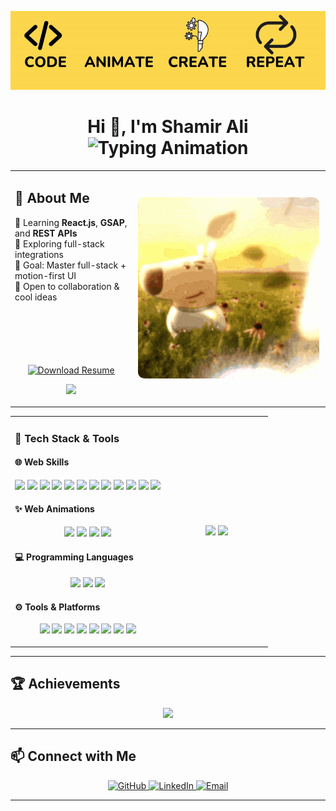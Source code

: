 <!-- Banner -->
<p align="center">
  <img src="https://raw.githubusercontent.com/ShamirAli55/ShamirAli55/main/assets/colors.gif" alt="banner" />
</p>
<h1 align="center">Hi 👋, I'm Shamir Ali <br>
 <img src="https://readme-typing-svg.demolab.com?font=Fira+Code&weight=400&pause=1500&speed=30&color=00F7FF&center=true&vCenter=true&lines=FullStack+Developer;React.js+Focused;UI+Animation+Lover" alt="Typing Animation" />
</h1>

<table>
  <tr>
<td align="left">
  <h2>🚀 About Me</h2>
  <ul style="list-style: none; padding-left: 0;">
    <li>🌱 Learning <strong>React.js</strong>, <strong>GSAP</strong>, and <strong>REST APIs</strong></li>
    <li>🤝 Exploring full-stack integrations</li>
    <li>🧠 Goal: Master full-stack + motion-first UI</li>
    <li>🎯 Open to collaboration & cool ideas</li>
  </ul>
<p align="center" style="margin-top:100px;">
  <a href="https://github.com/ShamirAli55/ShamirAli55/raw/main/Shamir_Ali_Resume.pdf" download>
    <img src="https://img.shields.io/badge/Download_Resume-PDF-red?logo=adobeacrobat&style=for-the-badge" alt="Download Resume" />
  </a>
</p>
<p align="center">
  <a href="mailto:shamirali9779@gmail.com">
    <img src="https://img.shields.io/badge/Open%20to-Collaborate-1f425f.svg?style=for-the-badge&logo=Handshake&logoColor=white&color=green" />
  </a>
</p>
</td>

<td style="flex: 1 1 300px; padding: 10px; text-align: center; min-width: 280px;">
  <img 
    src="https://raw.githubusercontent.com/ShamirAli55/ShamirAli55/main/assets/Chill.gif" 
    alt="hero-animation" 
    style="width: 100%; max-width: 300px; border-radius: 10px;"  />
</td>

</tr>
</table>


<table>
<tr>
<td>

### 🧰 Tech Stack & Tools

#### 🌐 Web Skills  
<p>
  <img src="https://skillicons.dev/icons?i=html" height="40" />
  <img src="https://skillicons.dev/icons?i=css" height="40" />
  <img src="https://skillicons.dev/icons?i=js" height="40" />
  <img src="https://skillicons.dev/icons?i=ts" height="40" />
  <img src="https://skillicons.dev/icons?i=react" height="40" />
  <img src="https://skillicons.dev/icons?i=tailwind" height="40" />
  <img src="https://skillicons.dev/icons?i=vite" height="40" />
  <img src="https://skillicons.dev/icons?i=nodejs" height="40" />
  <img src="https://skillicons.dev/icons?i=express" height="40" />
  <img src="https://skillicons.dev/icons?i=mysql" height="40" />
  <img src="https://skillicons.dev/icons?i=mongodb" height="40" />
  <img src="https://skillicons.dev/icons?i=php" height="40" />
</p>

#### ✨ Web Animations  
<p align="center">
  <img src="https://img.shields.io/badge/Three.js-000000?style=for-the-badge&logo=three.js&logoColor=white" />
  <img src="https://img.shields.io/badge/GSAP-88CE02?style=for-the-badge&logo=greensock&logoColor=black" />
  <img src="https://img.shields.io/badge/Locomotive-000000?style=for-the-badge&logo=webcomponents.org&logoColor=white" />
  <img src="https://img.shields.io/badge/Swiper-6332F6?style=for-the-badge&logo=swiper&logoColor=white" />
</p>

#### 💻 Programming Languages  
<p  align="center">
  <img src="https://skillicons.dev/icons?i=c" height="40" />
  <img src="https://skillicons.dev/icons?i=cpp" height="40" />
  <img src="https://skillicons.dev/icons?i=python" height="40" />
</p>

#### ⚙️ Tools & Platforms  
<p  align="center">
  <img src="https://skillicons.dev/icons?i=docker" height="40" />
  <img src="https://skillicons.dev/icons?i=git" height="40" />
  <img src="https://skillicons.dev/icons?i=linux" height="40" />
  <img src="https://skillicons.dev/icons?i=vscode" height="40" />
  <img src="https://skillicons.dev/icons?i=figma" height="40" />
  <img src="https://static.vecteezy.com/system/resources/previews/032/329/173/non_2x/canva-icon-logo-symbol-free-png.png" height="40" />
  <img src="https://skillicons.dev/icons?i=ubuntu" height="40" />
  <img src="https://pic.vsixhub.com/5f/af/c4310403-5401-4dec-818c-6bf091f4907c-logo.webp" height="40" />
</p>

</td>
<td align="center" width="40%">
 <div align="center">
  <img src="https://github-readme-stats.vercel.app/api?username=shamirali55&show_icons=true&theme=radical&hide_border=true" />
  <img src="https://github-readme-stats.vercel.app/api/top-langs/?username=shamirali55&layout=compact&theme=radical&hide_border=true" />
</div>

</td>

</tr>
</table>

---
## 🏆 Achievements

<p align="center">
  <img src="https://github-profile-trophy.vercel.app/?username=shamirali55&theme=radical&no-frame=true&row=1&margin-w=10" />
</p>

---


## 📫 Connect with Me

<p align="center">
  <a href="https://github.com/ShamirAli55" target="_blank">
    <img src="https://skillicons.dev/icons?i=github" alt="GitHub" height="42" />
  </a>
  <a href="https://www.linkedin.com/in/shamirali55" target="_blank">
    <img src="https://skillicons.dev/icons?i=linkedin" alt="LinkedIn" height="42" />
  </a>
  <a href="mailto:shamirali9779@gmail.com" target="_blank">
    <img src="https://skillicons.dev/icons?i=gmail" alt="Email" height="42" />
  </a>
</p>

---

